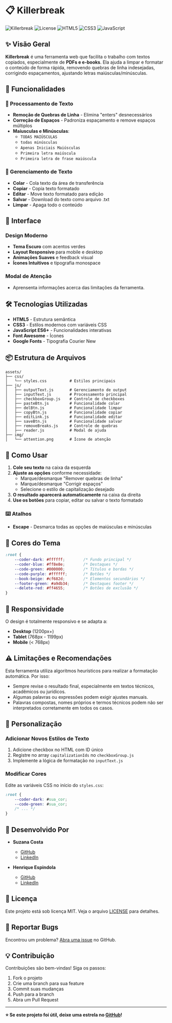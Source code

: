 # 📋 Killerbreak

![Killerbreak](https://img.shields.io/badge/Version-1.0.0-green.svg)
![License](https://img.shields.io/badge/License-MIT-blue.svg)
![HTML5](https://img.shields.io/badge/HTML5-E34F26?logo=html5&logoColor=white)
![CSS3](https://img.shields.io/badge/CSS3-1572B6?logo=css3&logoColor=white)
![JavaScript](https://img.shields.io/badge/JavaScript-F7DF1E?logo=javascript&logoColor=black)

## ✨ Visão Geral

**Killerbreak** é uma ferramenta web que facilita o trabalho com textos copiados, especialmente de **PDFs e e-books**.
Ela ajuda a limpar e formatar o conteúdo de forma rápida, removendo quebras de linha indesejadas, corrigindo espaçamentos, ajustando letras maiúsculas/minúsculas.

## 🚀 Funcionalidades

### 🔧 Processamento de Texto
- **Remoção de Quebras de Linha** - Elimina "enters" desnecessários
- **Correção de Espaços** - Padroniza espaçamento e remove espaços múltiplos
- **Maíusculas e Minúsculas**:
  - `TODAS MAIÚSCULAS`
  - `todas minúsculas`
  - `Apenas Iniciais Maiúsculas`
  - `Primeira letra maiúscula`
  - `Primeira letra de frase maiúscula`

### 💾 Gerenciamento de Texto
- **Colar** - Cola texto da área de transferência
- **Copiar** - Copia texto formatado
- **Editar** - Move texto formatado para edição
- **Salvar** - Download do texto como arquivo .txt
- **Limpar** - Apaga todo o conteúdo

## 🎨 Interface

### Design Moderno
- **Tema Escuro** com acentos verdes
- **Layout Responsivo** para mobile e desktop
- **Animações Suaves** e feedback visual
- **Ícones Intuitivos** e tipografia monospace

### Modal de Atenção
- Aprensenta informações acerca das limitações da ferramenta.

## 🛠️ Tecnologias Utilizadas

- **HTML5** - Estrutura semântica
- **CSS3** - Estilos modernos com variáveis CSS
- **JavaScript ES6+** - Funcionalidades interativas
- **Font Awesome** - Ícones
- **Google Fonts** - Tipografia Courier New

## 📦 Estrutura de Arquivos

```
assets/
├── css/
│   └── styles.css          # Estilos principais
├── js/
│   ├── outputText.js       # Gerenciamento de output
│   ├── inputText.js        # Processamento principal
│   ├── checkboxGroup.js    # Controle de checkboxes
│   ├── pasteBtn.js         # Funcionalidade colar
│   ├── delBtn.js           # Funcionalidade limpar
│   ├── copyBtn.js          # Funcionalidade copiar
│   ├── editLink.js         # Funcionalidade editar
│   ├── saveBtn.js          # Funcionalidade salvar
│   ├── removeBreaks.js     # Controle de quebras
│   ├── reader.js           # Modal de ajuda
├── img/
│   └── attention.png       # Ícone de atenção
```

## 🎯 Como Usar

1. **Cole seu texto** na caixa da esquerda
2. **Ajuste as opções** conforme necessidade:
   - Marque/desmarque "Remover quebras de linha"
   - Marque/desmarque "Corrigir espaços"  
   - Selecione o estilo de capitalização desejado
3. **O resultado aparecerá automaticamente** na caixa da direita
4. **Use os botões** para copiar, editar ou salvar o texto formatado

### ⌨️ Atalhos
- **Escape** - Desmarca todas as opções de maiúsculas e minúsculas

## 🌈 Cores do Tema

```css
:root {
    --coder-dark: #ffffff;        /* Fundo principal */
    --coder-blue: #ff8e8e;        /* Destaques */
    --code-green: #000000;        /* Títulos e bordas */
    --code-purple: #ffffff;       /* Botões */
    --book-beige: #cf682d;        /* Elementos secundários */
    --footer-green: #a9db34;      /* Destaques footer */
    --delete-red: #ff4655;        /* Botões de exclusão */
}
```

## 📱 Responsividade

O design é totalmente responsivo e se adapta a:
- **Desktop** (1200px+)
- **Tablet** (768px - 1199px)  
- **Mobile** (< 768px)

## ⚠️ Limitações e Recomendações

Esta ferramenta utiliza algoritmos heurísticos para realizar a formatação automática.
Por isso:
- Sempre revise o resultado final, especialmente em textos técnicos, acadêmicos ou jurídicos.
- Algumas palavras ou expressões podem exigir ajustes manuais.
- Palavras compostas, nomes próprios e termos técnicos podem não ser interpretados corretamente em todos os casos.

## 🔧 Personalização

### Adicionar Novos Estilos de Texto
1. Adicione checkbox no HTML com ID único
2. Registre no array `capitalizationIds` no `checkboxGroup.js`
3. Implemente a lógica de formatação no `inputText.js`

### Modificar Cores
Edite as variáveis CSS no início do `styles.css`:

```css
:root {
    --coder-dark: #sua_cor;
    --code-green: #sua_cor;
    /* ... */
}
```

## 👥 Desenvolvido Por

- **Suzana Costa** 
  - [GitHub](https://github.com/suzi19)
  - [LinkedIn](https://www.linkedin.com/in/suzana-costa-5465b4272/)

- **Henrique Espindola**
  - [GitHub](https://github.com/henrixpindola) 
  - [LinkedIn](https://www.linkedin.com/in/henrique-espindola-500409256)

## 📄 Licença

Este projeto está sob licença MIT. Veja o arquivo [LICENSE](LICENSE) para detalhes.

## 🐛 Reportar Bugs

Encontrou um problema? [Abra uma issue](https://github.com/henrixpindola/killerbreak/issues) no GitHub.

## 💡 Contribuição

Contribuições são bem-vindas! Siga os passos:
1. Fork o projeto
2. Crie uma branch para sua feature
3. Commit suas mudanças
4. Push para a branch
5. Abra um Pull Request

---

**⭐ Se este projeto foi útil, deixe uma estrela no [GitHub](https://github.com/henrixpindola/killerbreak)!**
